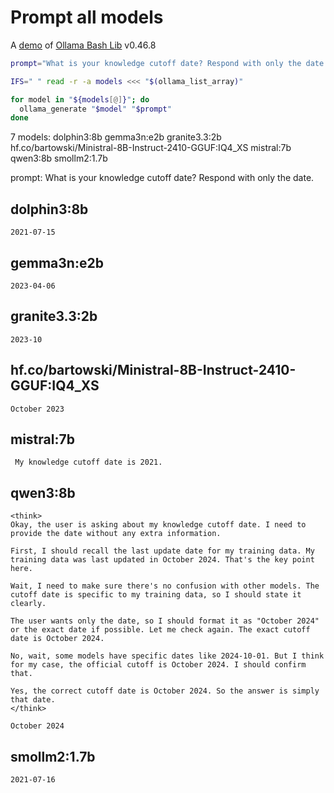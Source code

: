 # Prompt all models

A [demo](../README.md#demos) of [Ollama Bash Lib](https://github.com/attogram/ollama-bash-lib) v0.46.8

```bash
prompt="What is your knowledge cutoff date? Respond with only the date."

IFS=" " read -r -a models <<< "$(ollama_list_array)"

for model in "${models[@]}"; do
  ollama_generate "$model" "$prompt"
done
```
7 models: dolphin3:8b gemma3n:e2b granite3.3:2b hf.co/bartowski/Ministral-8B-Instruct-2410-GGUF:IQ4_XS mistral:7b qwen3:8b smollm2:1.7b

prompt: What is your knowledge cutoff date? Respond with only the date.

## dolphin3:8b
```
2021-07-15
```

## gemma3n:e2b
```
2023-04-06
```

## granite3.3:2b
```
2023-10
```

## hf.co/bartowski/Ministral-8B-Instruct-2410-GGUF:IQ4_XS
```
October 2023
```

## mistral:7b
```
 My knowledge cutoff date is 2021.
```

## qwen3:8b
```
<think>
Okay, the user is asking about my knowledge cutoff date. I need to provide the date without any extra information.

First, I should recall the last update date for my training data. My training data was last updated in October 2024. That's the key point here.

Wait, I need to make sure there's no confusion with other models. The cutoff date is specific to my training data, so I should state it clearly. 

The user wants only the date, so I should format it as "October 2024" or the exact date if possible. Let me check again. The exact cutoff date is October 2024. 

No, wait, some models have specific dates like 2024-10-01. But I think for my case, the official cutoff is October 2024. I should confirm that. 

Yes, the correct cutoff date is October 2024. So the answer is simply that date.
</think>

October 2024
```

## smollm2:1.7b
```
2021-07-16
```
